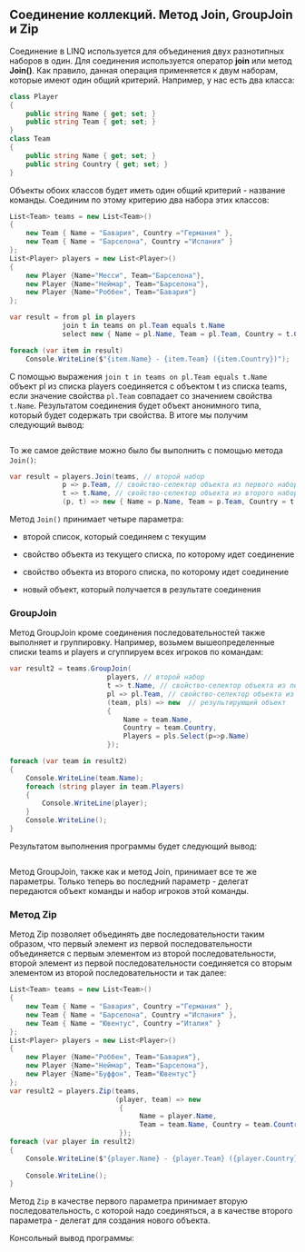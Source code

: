 ## Соединение коллекций. Метод Join, GroupJoin и Zip

Соединение в LINQ используется для объединения двух разнотипных наборов в один. Для соединения используется оператор **join** 
или метод **Join()**. Как правило, данная операция применяется к двум наборам, которые имеют один общий критерий. Например, у нас есть 
два класса:

```cs
class Player
{
    public string Name { get; set; }
    public string Team { get; set; }
}
class Team
{
    public string Name { get; set; }
    public string Country { get; set; }
}
```

Объекты обоих классов будет иметь один общий критерий - название команды. Соединим по этому критерию два набора этих классов:

```cs
List<Team> teams = new List<Team>()
{
    new Team { Name = "Бавария", Country ="Германия" },
    new Team { Name = "Барселона", Country ="Испания" }
};
List<Player> players = new List<Player>()
{
    new Player {Name="Месси", Team="Барселона"},
    new Player {Name="Неймар", Team="Барселона"},
    new Player {Name="Роббен", Team="Бавария"}
};

var result = from pl in players
             join t in teams on pl.Team equals t.Name
             select new { Name = pl.Name, Team = pl.Team, Country = t.Country };

foreach (var item in result)
    Console.WriteLine($"{item.Name} - {item.Team} ({item.Country})");
```

С помощью выражения `join t in teams on pl.Team equals t.Name` объект pl из списка players соединяется с объектом t из списка teams, если значение свойства `pl.Team` 
совпадает со значением свойства `t.Name`. Результатом соединения будет объект анонимного типа, который будет содержать три свойства. В итоге мы получим следующий вывод:

```

```

То же самое действие можно было бы выполнить с помощью метода `Join()`:

```cs
var result = players.Join(teams, // второй набор
             p => p.Team, // свойство-селектор объекта из первого набора
             t => t.Name, // свойство-селектор объекта из второго набора
             (p, t) => new { Name = p.Name, Team = p.Team, Country = t.Country }); // результат
```

Метод `Join()` принимает четыре параметра:

- второй список, который соединяем с текущим

- свойство объекта из текущего списка, по которому идет соединение

- свойство объекта из второго списка, по которому идет соединение

- новый объект, который получается в результате соединения

### GroupJoin

Метод GroupJoin кроме соединения последовательностей также выполняет и группировку. Например, возьмем вышеопределенные списки teams и players и сгуппируем всех игроков по командам:

```cs
var result2 = teams.GroupJoin(
                        players, // второй набор
                        t => t.Name, // свойство-селектор объекта из первого набора
                        pl => pl.Team, // свойство-селектор объекта из второго набора
                        (team, pls) => new  // результирующий объект
                        { 
                            Name = team.Name, 
                            Country = team.Country, 
                            Players = pls.Select(p=>p.Name) 
                        });

foreach (var team in result2)
{
    Console.WriteLine(team.Name);
    foreach (string player in team.Players)
    {
        Console.WriteLine(player);
    }
    Console.WriteLine();
}
```

Результатом выполнения программы будет следующий вывод:

```

```

Метод GroupJoin, также как и метод Join, принимает все те же параметры. Только теперь во последний параметр - делегат передаются объект команды и 
набор игроков этой команды.

### Метод Zip

Метод Zip позволяет объединять две последовательности таким образом, что первый элемент из первой последовательности объединяется с первым элементом из 
второй последовательности, второй элемент из первой последовательности соединяется со вторым элементом из второй последовательности и так далее:

```cs
List<Team> teams = new List<Team>()
{
    new Team { Name = "Бавария", Country ="Германия" },
    new Team { Name = "Барселона", Country ="Испания" },
    new Team { Name = "Ювентус", Country ="Италия" }
};
List<Player> players = new List<Player>()
{
    new Player {Name="Роббен", Team="Бавария"},
    new Player {Name="Неймар", Team="Барселона"},
    new Player {Name="Буффон", Team="Ювентус"}
};
var result2 = players.Zip(teams, 
                          (player, team) => new
                           {
                                Name = player.Name,
                                Team = team.Name, Country = team.Country
                           });
foreach (var player in result2)
{
    Console.WriteLine($"{player.Name} - {player.Team} ({player.Country})");
                
    Console.WriteLine();
}
```

Метод `Zip` в качестве первого параметра принимает вторую последовательность, с которой надо соединяться, а в качестве второго параметра - 
делегат для создания нового объекта.

Консольный вывод программы:

```

```

